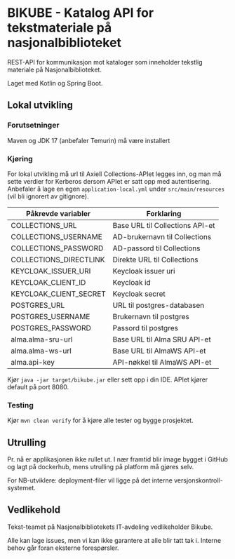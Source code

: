 # BIKUBE - Katalog API for tekstmateriale på nasjonalbiblioteket

REST-API for kommunikasjon mot kataloger som inneholder tekstlig materiale på Nasjonalbiblioteket.

Laget med Kotlin og Spring Boot.

## Lokal utvikling

### Forutsetninger
Maven og JDK 17 (anbefaler Temurin) må være installert

### Kjøring
For lokal utvikling må url til Axiell Collections-APIet legges inn, og man må sette verdier for Kerberos
dersom APIet er satt opp med autentisering.
Anbefaler å lage en egen `application-local.yml` under `src/main/resources` (vil bli ignorert av gitignore).

| Påkrevde variabler       | Forklaring                       |
|--------------------------|----------------------------------|
| COLLECTIONS_URL          | Base URL til Collections API-et  | 
| COLLECTIONS_USERNAME     | AD-brukernavn til Collections    |
| COLLECTIONS_PASSWORD     | AD-passord til Collections       |
| COLLECTIONS_DIRECTLINK   | Direkte URL til Collections      |
| KEYCLOAK_ISSUER_URI      | Keycloak issuer uri              |
| KEYCLOAK_CLIENT_ID       | Keycloak id                      |
| KEYCLOAK_CLIENT_SECRET   | Keycloak secret                  |
| POSTGRES_URL             | URL til postgres-databasen       |
| POSTGRES_USERNAME        | Brukernavn til postgres          |
| POSTGRES_PASSWORD        | Passord til postgres             |
| alma.alma-sru-url        | Base URL til Alma SRU API-et     |
| alma.alma-ws-url         | Base URL til AlmaWS API-et       |
| alma.api-key             | API-nøkkel til AlmaWS API-et     |


Kjør `java -jar target/bikube.jar` eller sett opp i din IDE. APIet kjører default på port 8080.

### Testing
Kjør `mvn clean verify` for å kjøre alle tester og bygge prosjektet.

## Utrulling
Pr. nå er applikasjonen ikke rullet ut. 
I nær framtid blir image bygget i GitHub og lagt på dockerhub, mens utrulling på platform må gjøres selv.

For NB-utviklere: deployment-filer vil ligge på det interne versjonskontroll-systemet.

## Vedlikehold
Tekst-teamet på Nasjonalbibliotekets IT-avdeling vedlikeholder Bikube.

Alle kan lage issues, men vi kan ikke garantere at alle blir tatt tak i. 
Interne behov går foran eksterne forespørsler.
